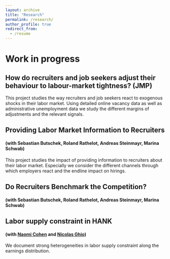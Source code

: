 ```yaml
---
layout: archive
title: "Research"
permalink: /research/
author_profile: true
redirect_from:
  - /resume
---
```


# Work in progress

## How do recruiters and job seekers adjust their behaviour to labour-market tightness? (JMP)

This project studies the way recruiters and job seekers react to exogenous shocks in their labor market. Using detailed online vacancy data as well as administrative unemployment data we study the different margins of adjustments and the relevant signals. 

## Providing Labor Market Information to Recruiters
#### (with Sebastian Butschek, Roland Rathelot, Andreas Steinmayr, Marina Schwab) 

This project studies the impact of providing information to recruiters about their labor market. Especially we consider the different channels through which employers react and the endline impact on hirings. 

## Do Recruiters Benchmark the Competition?
#### (with Sebastian Butschek, Roland Rathelot, Andreas Steinmayr, Marina Schwab) 

## Labor supply constraint in HANK  
#### (with [Naomi Cohen](https://www.naomicohen.fr/) and   [Nicolas Ghio](https://nicolasghio.github.io/))  

We document strong heterogeneities in labor supply constraint along the earnings distribution.


